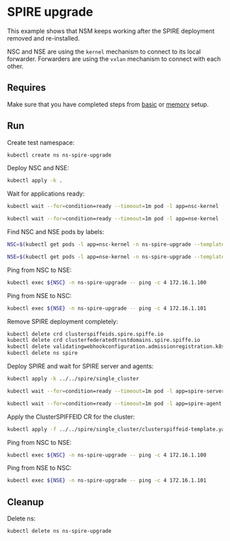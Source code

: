 # SPIRE upgrade

This example shows that NSM keeps working after the SPIRE deployment removed and re-installed.

NSC and NSE are using the `kernel` mechanism to connect to its local forwarder.
Forwarders are using the `vxlan` mechanism to connect with each other.

## Requires

Make sure that you have completed steps from [basic](../../basic) or [memory](../../memory) setup.

## Run

Create test namespace:
```bash
kubectl create ns ns-spire-upgrade
```

Deploy NSC and NSE:
```bash
kubectl apply -k .
```

Wait for applications ready:
```bash
kubectl wait --for=condition=ready --timeout=1m pod -l app=nsc-kernel -n ns-spire-upgrade
```
```bash
kubectl wait --for=condition=ready --timeout=1m pod -l app=nse-kernel -n ns-spire-upgrade
```

Find NSC and NSE pods by labels:
```bash
NSC=$(kubectl get pods -l app=nsc-kernel -n ns-spire-upgrade --template '{{range .items}}{{.metadata.name}}{{"\n"}}{{end}}')
```
```bash
NSE=$(kubectl get pods -l app=nse-kernel -n ns-spire-upgrade --template '{{range .items}}{{.metadata.name}}{{"\n"}}{{end}}')
```

Ping from NSC to NSE:
```bash
kubectl exec ${NSC} -n ns-spire-upgrade -- ping -c 4 172.16.1.100
```

Ping from NSE to NSC:
```bash
kubectl exec ${NSE} -n ns-spire-upgrade -- ping -c 4 172.16.1.101
```

Remove SPIRE deployment completely:
```bash
kubectl delete crd clusterspiffeids.spire.spiffe.io
kubectl delete crd clusterfederatedtrustdomains.spire.spiffe.io
kubectl delete validatingwebhookconfiguration.admissionregistration.k8s.io/spire-controller-manager-webhook
kubectl delete ns spire
```

Deploy SPIRE and wait for SPIRE server and agents:
```bash
kubectl apply -k ../../spire/single_cluster
```

```bash
kubectl wait --for=condition=ready --timeout=1m pod -l app=spire-server -n spire
```
```bash
kubectl wait --for=condition=ready --timeout=1m pod -l app=spire-agent -n spire
```

Apply the ClusterSPIFFEID CR for the cluster:
```bash
kubectl apply -f ../../spire/single_cluster/clusterspiffeid-template.yaml
```

Ping from NSC to NSE:
```bash
kubectl exec ${NSC} -n ns-spire-upgrade -- ping -c 4 172.16.1.100
```

Ping from NSE to NSC:
```bash
kubectl exec ${NSE} -n ns-spire-upgrade -- ping -c 4 172.16.1.101
```

## Cleanup

Delete ns:
```bash
kubectl delete ns ns-spire-upgrade
```
